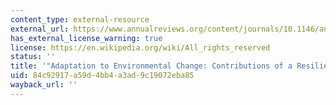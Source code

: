 ```yaml
---
content_type: external-resource
external_url: https://www.annualreviews.org/content/journals/10.1146/annurev.energy.32.051807.090348
has_external_license_warning: true
license: https://en.wikipedia.org/wiki/All_rights_reserved
status: ''
title: '"Adaptation to Environmental Change: Contributions of a Resilience Framework."'
uid: 84c92917-a59d-4bb4-a3ad-9c19072eba85
wayback_url: ''
---
```

